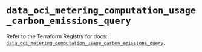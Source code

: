 # `data_oci_metering_computation_usage_carbon_emissions_query`

Refer to the Terraform Registry for docs: [`data_oci_metering_computation_usage_carbon_emissions_query`](https://registry.terraform.io/providers/oracle/oci/6.18.0/docs/data-sources/metering_computation_usage_carbon_emissions_query).
